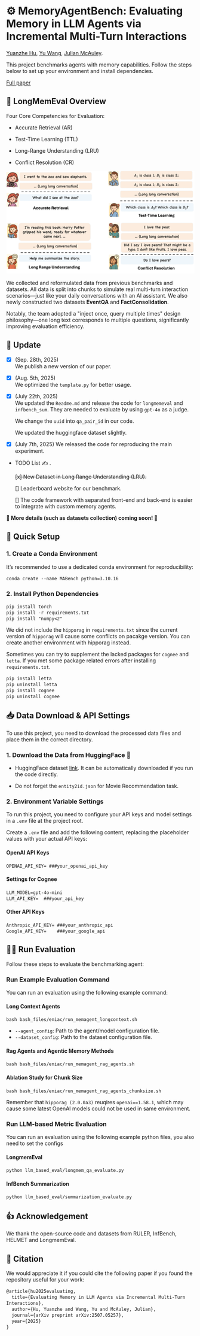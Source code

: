 # ⚙️ MemoryAgentBench: Evaluating Memory in LLM Agents via Incremental Multi-Turn Interactions

[Yuanzhe Hu](https://hust-ai-hyz.github.io), [Yu Wang](https://yuwang.us), [Julian McAuley](https://cseweb.ucsd.edu/~jmcauley/).

This project benchmarks agents with memory capabilities. Follow the steps below to set up your environment and install dependencies. 

[Full paper](https://arxiv.org/abs/2507.05257)


## 🧠 LongMemEval Overview

Four Core Competencies for Evaluation:
* Accurate Retrieval (AR)

* Test-Time Learning (TTL)

* Long-Range Understanding (LRU)

* Conflict Resolution (CR)


![Example Questions in MemoryAgentBench](assets/intro.png)

We collected and reformulated data from previous benchmarks and datasets. All data is split into chunks to simulate real multi-turn interaction scenarios—just like your daily conversations with an AI assistant. We also newly constructed two datasets **EventQA** and **FactConsolidation**.

Notably, the team adopted a "inject once, query multiple times" design philosophy—one long text corresponds to multiple questions, significantly improving evaluation efficiency.

## 🚧 Update
- [x] (Sep. 28th, 2025)  
    We publish a new version of our paper. 

- [x] (Aug. 5th, 2025)  
    We optimized the ```template.py``` for better usage.

- [x] (July 22th, 2025)  
    We updated the ```Readme.md``` and release the code for ```longmemeval``` and ```infbench_sum```. They are needed to evaluate by using ```gpt-4o``` as a judge. 

    We change the ```uuid``` into ```qa_pair_id``` in our code.

    We updated the huggingface dataset slightly. 

- [x] (July 7th, 2025) 
    We released the code for reproducing the main experiment. 


- TODO List ✍️ .
    
    <del>[x] New Dataset in Long Range Understanding (LRU). </del>

    [] Leaderboard website for our benchmark.

    [] The code framework with separated front-end and back-end is easier to integrate with custom memory agents.

**🌟 More details (such as datasets collection) coming soon! 🌟**


## 🚀 Quick Setup

### 1. Create a Conda Environment

It’s recommended to use a dedicated conda environment for reproducibility:
```
conda create --name MABench python=3.10.16
```

### 2. Install Python Dependencies

```
pip install torch
pip install -r requirements.txt
pip install "numpy<2"
```
We did not include the `hipporag` in `requirements.txt` since the current version of `hipporag` will cause some conflicts on pacakge version. You can create another environment with hipporag instead.  

Sometimes you can try to supplement the lacked packages for `cognee` and `letta`. If you met some package related errors after installing `requirements.txt`. 
```
pip install letta
pip uninstall letta   
pip install cognee
pip uninstall cognee
```

## 📥 Data Download & API Settings

To use this project, you need to download the processed data files and place them in the correct directory.

### 1. Download the Data from HuggingFace 🤗 

- HuggingFace dataset [link](https://huggingface.co/datasets/ai-hyz/MemoryAgentBench). It can be automatically downloaded if you run the code directly. 

- Do not forget the `entity2id.json` for Movie Recommendation task.


### 2. Environment Variable Settings

To run this project, you need to configure your API keys and model settings in a `.env` file at the project root.

Create a `.env` file and add the following content, replacing the placeholder values with your actual API keys:

#### OpenAI API Keys

```
OPENAI_API_KEY= ###your_openai_api_key
```

#### Settings for Cognee
```
LLM_MODEL=gpt-4o-mini
LLM_API_KEY=  ###your_api_key
```

#### Other API Keys
```
Anthropic_API_KEY= ###your_anthropic_api
Google_API_KEY=    ###your_google_api
```

## 🏃‍♂️ Run Evaluation

Follow these steps to evaluate the benchmarking agent:


### Run Example Evaluation Command

You can run an evaluation using the following example command:

#### Long Context Agents
```
bash bash_files/eniac/run_memagent_longcontext.sh
```
- `--agent_config`: Path to the agent/model configuration file.
- `--dataset_config`: Path to the dataset configuration file.

#### Rag Agents and Agentic Memory Methods

```
bash bash_files/eniac/run_memagent_rag_agents.sh
```
#### Ablation Study for Chunk Size
```
bash bash_files/eniac/run_memagent_rag_agents_chunksize.sh
```

Remember that `hipporag (2.0.0a3)` reuqires `openai==1.58.1`, which may cause some latest OpenAI models could not be used in same environment. 


### Run LLM-based Metric Evaluation 

You can run an evaluation using the following example python files, you also need to set the configs

#### LongmemEval

```
python llm_based_eval/longmem_qa_evaluate.py
```

#### InfBench Summarization 
```
python llm_based_eval/summarization_evaluate.py
```

## 👍 Acknowledgement 

We thank the open-source code and datasets from RULER, InfBench, HELMET and LongmemEval.

## 📝 Citation 

We would appreciate it if you could cite the following paper if you found the repository useful for your work:
```
@article{hu2025evaluating,
  title={Evaluating Memory in LLM Agents via Incremental Multi-Turn Interactions},
  author={Hu, Yuanzhe and Wang, Yu and McAuley, Julian},
  journal={arXiv preprint arXiv:2507.05257},
  year={2025}
}
```